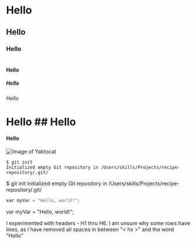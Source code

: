 # <h1>Hello<h2>Hello<h3>Hello
# <h4>Hello<h5>Hello<h6>Hello
# Hello ## Hello 
#### Hello

![Image of Yaktocat](https://octodex.github.com/images/yaktocat.png)
```
$ git init
Initialized empty Git repository in /Users/skills/Projects/recipe-repository/.git/
```
$ git init
Initialized empty Git repository in /Users/skills/Projects/recipe-repository/.git/

``` javascript
var myVar = "Hello, world!";
```
var myVar = "Hello, world!";


I experimented with headers - H1 thru H6. I am unsure why some rows have lines, as I have removed all spaces in between "< hx >" and the word "Hello"
